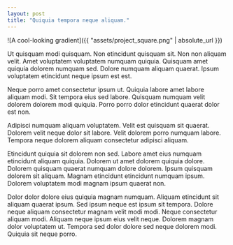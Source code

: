 ```yaml
---
layout: post
title: "Quiquia tempora neque aliquam."
---
```


![A cool-looking gradient]({{ "assets/project_square.png" | absolute_url }})

Ut quisquam modi quisquam. Non etincidunt quisquam sit. Non non aliquam velit. Amet voluptatem voluptatem numquam quiquia. Quisquam amet quiquia dolorem numquam sed. Dolore numquam aliquam quaerat. Ipsum voluptatem etincidunt neque ipsum est est.

<!--more-->

Neque porro amet consectetur ipsum ut. Quiquia labore amet labore aliquam modi. Sit tempora eius sed labore. Quisquam numquam velit dolorem dolorem modi quiquia. Porro porro dolor etincidunt quaerat dolor est non.

Adipisci numquam aliquam voluptatem. Velit est quisquam sit quaerat. Dolorem velit neque dolor sit labore. Velit dolorem porro numquam labore. Tempora neque dolorem aliquam consectetur adipisci aliquam.

Etincidunt quiquia sit dolorem non sed. Labore amet eius numquam etincidunt aliquam quiquia. Dolorem ut amet dolorem quiquia dolore. Dolorem quisquam quaerat numquam dolore dolorem. Ipsum quisquam dolorem sit aliquam. Magnam etincidunt etincidunt numquam ipsum. Dolorem voluptatem modi magnam ipsum quaerat non.

Dolor dolor dolore eius quiquia magnam numquam. Aliquam etincidunt sit aliquam quaerat ipsum. Sed ipsum neque est ipsum sit tempora. Dolore neque aliquam consectetur magnam velit modi modi. Neque consectetur aliquam modi. Aliquam neque ipsum eius velit neque. Dolorem magnam dolor voluptatem ut. Tempora sed dolor dolore sed neque dolorem modi. Quiquia sit neque porro.